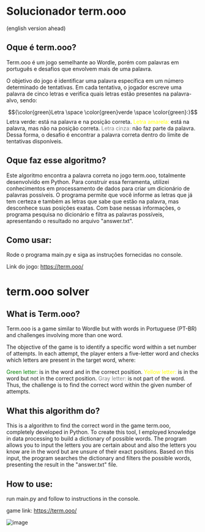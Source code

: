# Solucionador term.ooo
(english version ahead)

## Oque é term.ooo?
Term.ooo é um jogo semelhante ao Wordle, porém com palavras em português e desafios que envolvem mais de uma palavra.

O objetivo do jogo é identificar uma palavra específica em um número determinado de tentativas. Em cada tentativa, o jogador escreve uma palavra de cinco letras e verifica quais letras estão presentes na palavra-alvo, sendo:

$${\color{green}Letra \space \color{green}verde \space \color{green}:}$$
Letra verde: está na palavra e na posição correta.
<span style="color:yellow">Letra amarela:</span> está na palavra, mas não na posição correta.
<span style="color:gray">Letra cinza:</span> não faz parte da palavra.
Dessa forma, o desafio é encontrar a palavra correta dentro do limite de tentativas disponíveis.

## Oque faz esse algoritmo?
Este algoritmo encontra a palavra correta no jogo term.ooo, totalmente desenvolvido em Python.
Para construir essa ferramenta, utilizei conhecimentos em processamento de dados para criar um dicionário de palavras possíveis. O programa permite que você informe as letras que já tem certeza e também as letras que sabe que estão na palavra, mas desconhece suas posições exatas. Com base nessas informações, o programa pesquisa no dicionário e filtra as palavras possíveis, apresentando o resultado no arquivo "answer.txt".

## Como usar:
Rode o programa main.py e siga as instruções fornecidas no console.

Link do jogo: https://term.ooo/

# term.ooo solver

## What is Term.ooo?
Term.ooo is a game similar to Wordle but with words in Portuguese (PT-BR) and challenges involving more than one word.

The objective of the game is to identify a specific word within a set number of attempts. In each attempt, the player enters a five-letter word and checks which letters are present in the target word, where:

<span style="color:green">Green letter:</span> is in the word and in the correct position.
<span style="color:yellow">Yellow letter:</span> is in the word but not in the correct position.
<span style="color:gray">Gray letter:</span> is not part of the word.
Thus, the challenge is to find the correct word within the given number of attempts.

## What this algorithm do?
This is a algorithm to find the correct word in the game term.ooo, completely developed in Python.
To create this tool, I employed knowledge in data processing to build a dictionary of possible words. The program allows you to input the letters you are certain about and also the letters you know are in the word but are unsure of their exact positions. Based on this input, the program searches the dictionary and filters the possible words, presenting the result in the "answer.txt" file.

## How to use:
run main.py and follow to instructions in the console.

game link: https://term.ooo/

![image](https://github.com/GabrielMenoni/term.ooo-solver/assets/62768011/ae368958-bb53-4ff0-8832-65a8f6acf773)
